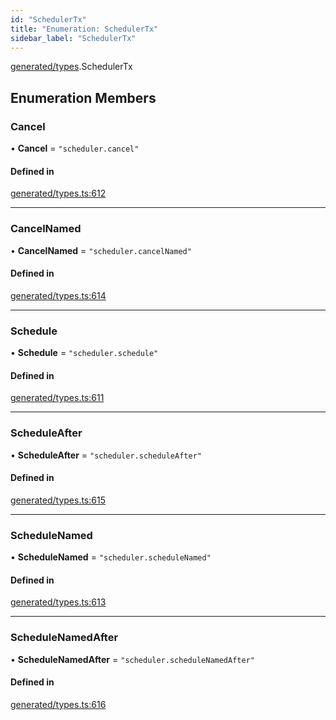 ```yaml
---
id: "SchedulerTx"
title: "Enumeration: SchedulerTx"
sidebar_label: "SchedulerTx"
---
```


[generated/types](../../../../modules/Generated/Types/Types.md).SchedulerTx

## Enumeration Members

### Cancel

• **Cancel** = ``"scheduler.cancel"``

#### Defined in

[generated/types.ts:612](https://github.com/PolymeshAssociation/polymesh-sdk/blob/91c2d2d8/src/generated/types.ts#L612)

___

### CancelNamed

• **CancelNamed** = ``"scheduler.cancelNamed"``

#### Defined in

[generated/types.ts:614](https://github.com/PolymeshAssociation/polymesh-sdk/blob/91c2d2d8/src/generated/types.ts#L614)

___

### Schedule

• **Schedule** = ``"scheduler.schedule"``

#### Defined in

[generated/types.ts:611](https://github.com/PolymeshAssociation/polymesh-sdk/blob/91c2d2d8/src/generated/types.ts#L611)

___

### ScheduleAfter

• **ScheduleAfter** = ``"scheduler.scheduleAfter"``

#### Defined in

[generated/types.ts:615](https://github.com/PolymeshAssociation/polymesh-sdk/blob/91c2d2d8/src/generated/types.ts#L615)

___

### ScheduleNamed

• **ScheduleNamed** = ``"scheduler.scheduleNamed"``

#### Defined in

[generated/types.ts:613](https://github.com/PolymeshAssociation/polymesh-sdk/blob/91c2d2d8/src/generated/types.ts#L613)

___

### ScheduleNamedAfter

• **ScheduleNamedAfter** = ``"scheduler.scheduleNamedAfter"``

#### Defined in

[generated/types.ts:616](https://github.com/PolymeshAssociation/polymesh-sdk/blob/91c2d2d8/src/generated/types.ts#L616)

